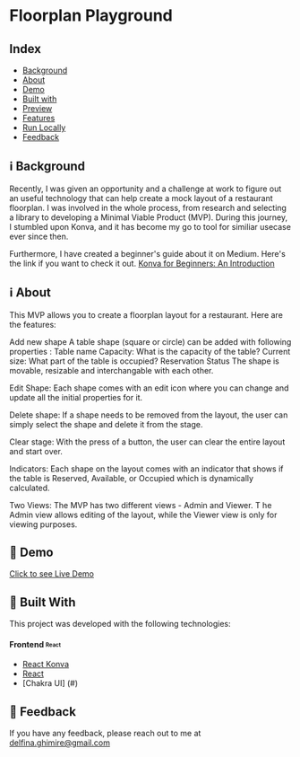 
# Floorplan Playground
## Index

- [Background](#background)
- [About](#about)
- [Demo](#demo)
- [Built with](#technologies)
- [Preview](#preview)
- [Features](#features)
- [Run Locally](#local)
- [Feedback](#feedback)


<a id='background'/>

 ## :information_source: Background
Recently, I was given an opportunity and a challenge at work to figure out an useful technology that can help create
a mock layout of a restaurant floorplan. I was involved in the whole process, from research and selecting a library to
developing a Minimal Viable Product (MVP). During this journey, I stumbled upon Konva, and it has become my go to tool
for similiar usecase ever since then.

Furthermore, I have created a beginner's guide about it on Medium. Here's the link if you want to check it out.
[Konva for Beginners: An Introduction](https://medium.com/@around_delfi/a-beginners-guide-to-konva-an-introduction-ca9e98adda88)


<a id='about'/>

 ## :information_source: About

This MVP allows you to create a floorplan layout for a restaurant. Here are the features:

Add new shape
A table shape (square or circle) can be added with following properties :
Table name
Capacity: What is the capacity of the table?
Current size: What part of the table is occupied?
Reservation Status
The shape is movable, resizable and interchangable with each other.

Edit Shape: Each shape comes with an edit icon where you can change and update all the initial properties for it.

Delete shape: If a shape needs to be removed from the layout, the user can simply select the shape and delete it from the stage.

Clear stage: With the press of a button, the user can clear the entire layout and start over.


Indicators: Each shape on the layout comes with an indicator that shows if the table is Reserved, Available, or Occupied 
which is dynamically calculated. 

Two Views: The MVP has two different views - Admin and Viewer. T
he Admin view allows editing of the layout, while the Viewer view is only for viewing purposes. 



<a id='demo'/>

## :link: Demo

[Click to see Live Demo](https://floorplan-playground.netlify.app/)



<a id='technologies'/>

## :hammer: Built With

This project was developed with the following technologies:

#### **Frontend** <sub><sup>React</sup></sub>
  - [React Konva](#)
  - [React](#)
  - [Chakra UI] (#)



## :love_letter: Feedback

If you have any feedback, please reach out to me at [delfina.ghimire@gmail.com](delfina.ghimire@gmail.com)


















